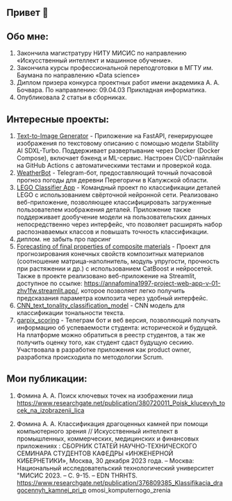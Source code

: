 ## Привет 👋

## Обо мне:
1) Закончила магистратуру НИТУ МИСИС по направлению «Искусственный
интеллект и машинное обучение».
2) Закончила курсы профессиональной переподготовки в МГТУ им. Баумана
по направлению «Data science»
3) Диплом призера конкурса проектных работ имени академика А. А. Бочвара. По
направлению: 09.04.03 Прикладная информатика.
4) Опубликовала 2 статьи в сборниках.

## Интересные проекты:
1) [Text-to-Image Generator](https://github.com/AnnaFomina1997/Text-to-Image-Generator) - Приложение на FastAPI, генерирующее изображения по текстовому описанию с помощью модели Stability AI SDXL-Turbo. Поддерживает развертывание через Docker (Docker Compose), включает бэкенд и ML-сервис. Настроен CI/CD-пайплайн на GitHub Actions с автоматическими тестами и проверкой кода.
3) [WeatherBot](https://github.com/AnnaFomina1997/WeatherBot) - Telegram-бот, предоставляющий точный почасовой прогноз погоды для деревни Перегоричи в Калужской области.
4) [LEGO Classifier App](https://github.com/AnnaFomina1997/Lego-classification/tree/main) - Командный проект по классификации деталей LEGO с использованием свёрточной нейронной сети. Реализовано веб-приложение, позволяющее классифицировать загруженные пользователем изображения деталей. Приложение также поддерживает дообучение модели на пользовательских данных непосредственно через интерфейс, что позволяет расширять набор распознаваемых классов и повышать точность классификации.
5) диплом. не забыть про парсинг
6) [Forecasting of final properties of composite materials](https://github.com/AnnaFomina1997/Prediction-of-the-final-properties-of-composite-materials) - Проект для прогнозирования конечных свойств композитных материалов (соотношение матрица-наполнитель, модуль упругости, прочность при растяжении и др.) с использованием CatBoost и нейросетей. Также в проекте реализовано веб-приложение на Streamlit, доступное по ссылке: https://annafomina1997-project-web-app-v-01-zhv1fw.streamlit.app/, которое позволяет легко получить предсказания параметра композита через удобный интерфейс.
8) [CNN_text_tonality_classification_model](https://github.com/AnnaFomina1997/CNN_text_tonality_classification_model) - CNN модель для классификации тональности текста.
9) [garpix_scoring](https://github.com/AnnaFomina1997/garpix_scoring) - Телеграм бот и веб версия, позволяющий получать информацию об успеваемости студента: исторической и будущей. На платформе можно обратиться в реестр студентов, а так же получить оценку того, как студент сдаст будущую сесиию. Участвовала в разработке приложения как product owner, разработка происходила по методологии Scrum.

## Мои публикации:
1) Фомина А. А. Поиск ключевых точек на изображении лица
https://www.researchgate.net/publication/380720011_Poisk_klucevyh_tocek_na_izobrazenii_lica

2) Фомина А. А. Классификация драгоценных камней при помощи компьютерного зрения //
Искусственный интеллект в промышленных, коммерческих, медицинских и финансовых
приложениях : СБОРНИК СТАТЕЙ НАУЧНО-ТЕХНИЧЕСКОГО СЕМИНАРА СТУДЕНТОВ
КАФЕДРЫ «ИНЖЕНЕРНОЙ КИБЕРНЕТИКИ», Москва, 30 декабря 2023 года. – Москва: Национальный
исследовательский технологический университет "МИСИС 2023. – С. 9-15. – EDN THRHTS.
https://www.researchgate.net/publication/376809385_Klassifikacia_dragocennyh_kamnej_pri_p
omosi_komputernogo_zrenia
